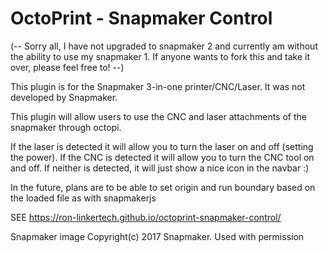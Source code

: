 # OctoPrint - Snapmaker Control
  
  (-- Sorry all, I have not upgraded to snapmaker 2 and currently am without the ability to use my snapmaker 1. If anyone wants to fork this and take it over, please feel free to! --)
  
This plugin is for the Snapmaker 3-in-one printer/CNC/Laser. It was not developed by Snapmaker.

This plugin will allow users to use the CNC and laser attachments of the snapmaker through octopi.

If the laser is detected it will allow you to turn the laser on and off (setting the power). 
If the CNC is detected it will allow you to turn the CNC tool on and off.
If neither is detected, it will just show a nice icon in the navbar :)

In the future, plans are to be able to set origin and run boundary based on the loaded file as with snapmakerjs

SEE https://ron-linkertech.github.io/octoprint-snapmaker-control/



Snapmaker image Copyright(c) 2017 Snapmaker. Used with permission
